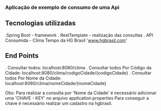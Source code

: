 ### Aplicação de exemplo de consumo de uma Api

## Tecnologias utilizadas

  .Spring Boot - framework
  . RestTemplate - realização das consultas
  . API Consumida - Clima Tempo da HG Brasil 'www.hgbrasil.com'


## End Points

  . Consultar todos: localhost:8080/clima
  . Consultar todos Por Código da Cidade: localhost:8080/clima/codigoCidade/{codigoCidade}
  . Consultar todos Por Nome da Cidade: localhost:8080/clima/nomeCidade/{nomeCidade}

Obs: Para realizar a consulta por 'Nome da Cidade' é necessário adicionar uma 'CHAVE - KEY' no arquivo application.properties
     Para conseguir a chave é necessário realizar um cadastro na hgbrasil.
